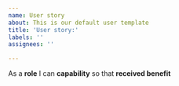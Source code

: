```yaml
---
name: User story
about: This is our default user template
title: 'User story:'
labels: ''
assignees: ''

---
```


As a **role** I can **capability** so that **received benefit**
